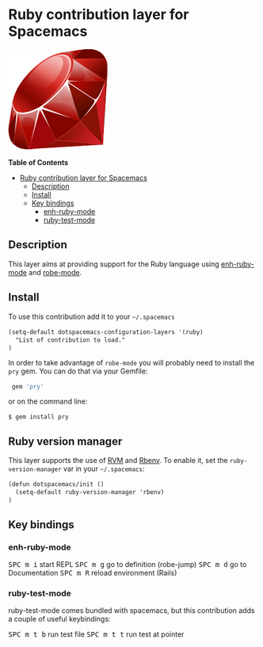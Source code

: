 # Ruby contribution layer for Spacemacs

![logo](img/ruby.gif)

<!-- markdown-toc start - Don't edit this section. Run M-x markdown-toc/generate-toc again -->
**Table of Contents**

- [Ruby contribution layer for Spacemacs](#ruby-contribution-layer-for-spacemacs)
    - [Description](#description)
    - [Install](#install)
    - [Key bindings](#key-bindings)
        - [enh-ruby-mode](#enh-ruby-mode)
        - [ruby-test-mode](#ruby-test-mode)

<!-- markdown-toc end -->

## Description

This layer aims at providing support for the Ruby language using
[enh-ruby-mode][] and [robe-mode][].

## Install

To use this contribution add it to your `~/.spacemacs`

```elisp
(setq-default dotspacemacs-configuration-layers '(ruby)
  "List of contribution to load."
)
```

In order to take advantage of `robe-mode` you will probably need to
install the `pry` gem.
You can do that via your Gemfile:

```ruby
 gem 'pry'
```

or on the command line:

```shell
$ gem install pry
```

## Ruby version manager

This layer supports the use of [RVM][] and [Rbenv][].
To enable it, set the `ruby-version-manager` var in your `~/.spacemacs`:

```elisp
(defun dotspacemacs/init ()
  (setq-default ruby-version-manager 'rbenv)
)
```

## Key bindings

### enh-ruby-mode

<kbd>SPC m i</kbd> start REPL
<kbd>SPC m g</kbd> go to definition (robe-jump)
<kbd>SPC m d</kbd> go to Documentation
<kbd>SPC m R</kbd> reload environment (Rails)

### ruby-test-mode

ruby-test-mode comes bundled with spacemacs, but this contribution adds
a couple of useful keybindings:

<kbd>SPC m t b</kbd> run test file
<kbd>SPC m t t</kbd> run test at pointer


[enh-ruby-mode]: https://github.com/zenspider/enhanced-ruby-mode
[robe-mode]: https://github.com/dgutov/robe
[Rbenv]: https://github.com/sstephenson/rbenv
[RVM]: https://rvm.io/
